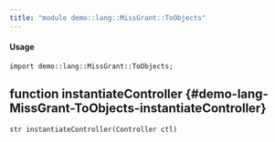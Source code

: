 ```yaml
---
title: "module demo::lang::MissGrant::ToObjects"
---
```


#### Usage

`import demo::lang::MissGrant::ToObjects;`


## function instantiateController {#demo-lang-MissGrant-ToObjects-instantiateController}

```rascal
str instantiateController(Controller ctl)

```

